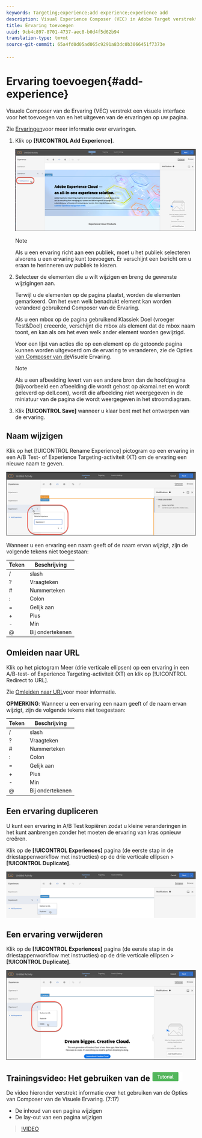 ```yaml
---
keywords: Targeting;experience;add experience;experience add
description: Visual Experience Composer (VEC) in Adobe Target verstrekt een visuele interface voor het uitgeven van de ervaringen op uw pagina.
title: Ervaring toevoegen
uuid: 9cb4c897-8701-4737-aec8-b0d4f5d62b94
translation-type: tm+mt
source-git-commit: 65a4fd0d05ad065c9291a83dc0b3066451f7373e

---
```



# Ervaring toevoegen{#add-experience}

Visuele Composer van de Ervaring (VEC) verstrekt een visuele interface voor het toevoegen van en het uitgeven van de ervaringen op uw pagina.

Zie [Ervaringen](../../../c-experiences/experiences.md#concept_A2E10F6AFB3D4AEAB6951EE14688848D)voor meer informatie over ervaringen.

1. Klik op **[!UICONTROL Add Experience]**.

   ![Ervaring toevoegen, optie](/help/c-activities/t-test-ab/t-test-create-ab/assets/add-experience.png)

   >[!NOTE]
   >
   >Als u een ervaring richt aan een publiek, moet u het publiek selecteren alvorens u een ervaring kunt toevoegen. Er verschijnt een bericht om u eraan te herinneren uw publiek te kiezen.

1. Selecteer de elementen die u wilt wijzigen en breng de gewenste wijzigingen aan.

   Terwijl u de elementen op de pagina plaatst, worden de elementen gemarkeerd. Om het even welk benadrukt element kan worden veranderd gebruikend Composer van de Ervaring.

   Als u een mbox op de pagina gebruikend Klassiek Doel (vroeger Test&amp;Doel) creeerde, verschijnt die mbox als element dat de mbox naam toont, en kan als om het even welk ander element worden gewijzigd.

   Voor een lijst van acties die op een element op de getoonde pagina kunnen worden uitgevoerd om de ervaring te veranderen, zie de Opties [van Composer van de](/help/c-experiences/c-visual-experience-composer/viztarget-options.md)Visuele Ervaring.


   >[!NOTE]
   >
   >Als u een afbeelding levert van een andere bron dan de hoofdpagina (bijvoorbeeld een afbeelding die wordt gehost op akamai.net en wordt geleverd op dell.com), wordt die afbeelding niet weergegeven in de miniatuur van de pagina die wordt weergegeven in het stroomdiagram.

1. Klik **[!UICONTROL Save]** wanneer u klaar bent met het ontwerpen van de ervaring.

## Naam wijzigen

Klik op het [!UICONTROL Rename Experience] pictogram op een ervaring in een A/B Test- of Experience Targeting-activiteit (XT) om de ervaring een nieuwe naam te geven.

![Naam wijzigen](/help/c-activities/t-test-ab/t-test-create-ab/assets/rename-experience.png)

Wanneer u een ervaring een naam geeft of de naam ervan wijzigt, zijn de volgende tekens niet toegestaan:

| Teken | Beschrijving |
|--- |--- |
| / | slash |
| ? | Vraagteken |
| # | Nummerteken |
| : | Colon |
| = | Gelijk aan |
| + | Plus |
| - | Min |
| @ | Bij ondertekenen |

## Omleiden naar URL

Klik op het pictogram Meer (drie verticale ellipsen) op een ervaring in een A/B-test- of Experience Targeting-activiteit (XT) en klik op [!UICONTROL Redirect to URL].

Zie [Omleiden naar URL](/help/c-experiences/c-visual-experience-composer/redirect-offer.md)voor meer informatie.

**OPMERKING**: Wanneer u een ervaring een naam geeft of de naam ervan wijzigt, zijn de volgende tekens niet toegestaan:

| Teken | Beschrijving |
|--- |--- |
| / | slash |
| ? | Vraagteken |
| # | Nummerteken |
| : | Colon |
| = | Gelijk aan |
| + | Plus |
| - | Min |
| @ | Bij ondertekenen |

## Een ervaring dupliceren

U kunt een ervaring in A/B Test kopiëren zodat u kleine veranderingen in het kunt aanbrengen zonder het moeten de ervaring van kras opnieuw creëren.

Klik op de **[!UICONTROL Experiences]** pagina (de eerste stap in de driestappenworkflow met instructies) op de drie verticale ellipsen > **[!UICONTROL Duplicate]**.

![Optie Dubbele ervaring](/help/c-activities/t-test-ab/t-test-create-ab/assets/duplicate-experience.png)

## Een ervaring verwijderen

Klik op de **[!UICONTROL Experiences]** pagina (de eerste stap in de driestappenworkflow met instructies) op de drie verticale ellipsen > **[!UICONTROL Duplicate]**.

![Ervaring verwijderen, optie](/help/c-activities/t-test-ab/t-test-create-ab/assets/delete-experience.png)

## Trainingsvideo: Het gebruiken van de ![Leerkaart van de Samensteller van de Visueel Ervaring](/help/assets/tutorial.png)

De video hieronder verstrekt informatie over het gebruiken van de Opties van Composer van de Visuele Ervaring. (7:17)

* De inhoud van een pagina wijzigen
* De lay-out van een pagina wijzigen

>[!VIDEO](https://video.tv.adobe.com/v/17399)
